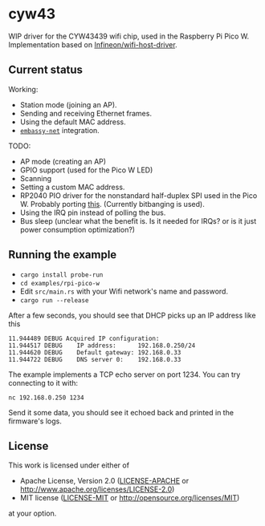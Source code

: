 # cyw43

WIP driver for the CYW43439 wifi chip, used in the Raspberry Pi Pico W. Implementation based on [Infineon/wifi-host-driver](https://github.com/Infineon/wifi-host-driver).

## Current status

Working:

- Station mode (joining an AP).
- Sending and receiving Ethernet frames.
- Using the default MAC address.
- [`embassy-net`](https://embassy.dev) integration.

TODO:

- AP mode (creating an AP)
- GPIO support (used for the Pico W LED)
- Scanning
- Setting a custom MAC address.
- RP2040 PIO driver for the nonstandard half-duplex SPI used in the Pico W. Probably porting [this](https://github.com/raspberrypi/pico-sdk/tree/master/src/rp2_common/cyw43_driver). (Currently bitbanging is used).
- Using the IRQ pin instead of polling the bus.
- Bus sleep (unclear what the benefit is. Is it needed for IRQs? or is it just power consumption optimization?)

## Running the example

- `cargo install probe-run`
- `cd examples/rpi-pico-w`
- Edit `src/main.rs` with your Wifi network's name and password.
- `cargo run --release`

After a few seconds, you should see that DHCP picks up an IP address like this

```
11.944489 DEBUG Acquired IP configuration:
11.944517 DEBUG    IP address:      192.168.0.250/24
11.944620 DEBUG    Default gateway: 192.168.0.33
11.944722 DEBUG    DNS server 0:    192.168.0.33
```

The example implements a TCP echo server on port 1234. You can try connecting to it with:

```
nc 192.168.0.250 1234
```

Send it some data, you should see it echoed back and printed in the firmware's logs.

## License

This work is licensed under either of

- Apache License, Version 2.0 ([LICENSE-APACHE](LICENSE-APACHE) or
  <http://www.apache.org/licenses/LICENSE-2.0>)
- MIT license ([LICENSE-MIT](LICENSE-MIT) or <http://opensource.org/licenses/MIT>)

at your option.


